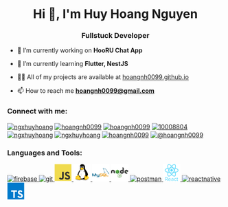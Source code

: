 <h1 align="center">Hi 👋, I'm Huy Hoang Nguyen</h1>
<h3 align="center">Fullstuck Developer</h3>

- 🔭 I’m currently working on **HooRU Chat App**

- 🌱 I’m currently learning **Flutter, NestJS**

- 👨‍💻 All of my projects are available at [hoangnh0099.github.io](hoangnh0099.github.io)

- 📫 How to reach me **hoangnh0099@gmail.com**

<h3 align="left">Connect with me:</h3>
<p align="left">
<a href="https://dev.to/ngxhuyhoang" target="blank"><img align="center" src="https://cdn.jsdelivr.net/npm/simple-icons@3.0.1/icons/dev-dot-to.svg" alt="ngxhuyhoang" height="30" width="40" /></a>
<a href="https://twitter.com/hoangnh0099" target="blank"><img align="center" src="https://cdn.jsdelivr.net/npm/simple-icons@3.0.1/icons/twitter.svg" alt="hoangnh0099" height="30" width="40" /></a>
<a href="https://linkedin.com/in/hoangnh0099" target="blank"><img align="center" src="https://cdn.jsdelivr.net/npm/simple-icons@3.0.1/icons/linkedin.svg" alt="hoangnh0099" height="30" width="40" /></a>
<a href="https://stackoverflow.com/users/10008804" target="blank"><img align="center" src="https://cdn.jsdelivr.net/npm/simple-icons@3.0.1/icons/stackoverflow.svg" alt="10008804" height="30" width="40" /></a>
<a href="https://fb.com/ngxhuyhoang" target="blank"><img align="center" src="https://cdn.jsdelivr.net/npm/simple-icons@3.0.1/icons/facebook.svg" alt="ngxhuyhoang" height="30" width="40" /></a>
<a href="https://instagram.com/ngxhuyhoang" target="blank"><img align="center" src="https://cdn.jsdelivr.net/npm/simple-icons@3.0.1/icons/instagram.svg" alt="ngxhuyhoang" height="30" width="40" /></a>
<a href="https://dribbble.com/hoangnh0099" target="blank"><img align="center" src="https://cdn.jsdelivr.net/npm/simple-icons@3.0.1/icons/dribbble.svg" alt="hoangnh0099" height="30" width="40" /></a>
<a href="https://medium.com/@hoangnh0099" target="blank"><img align="center" src="https://cdn.jsdelivr.net/npm/simple-icons@3.0.1/icons/medium.svg" alt="@hoangnh0099" height="30" width="40" /></a>
</p>

<h3 align="left">Languages and Tools:</h3>
<p align="left"> <a href="https://firebase.google.com/" target="_blank"> <img src="https://www.vectorlogo.zone/logos/firebase/firebase-icon.svg" alt="firebase" width="40" height="40"/> </a> <a href="https://git-scm.com/" target="_blank"> <img src="https://www.vectorlogo.zone/logos/git-scm/git-scm-icon.svg" alt="git" width="40" height="40"/> </a> <a href="https://developer.mozilla.org/en-US/docs/Web/JavaScript" target="_blank"> <img src="https://raw.githubusercontent.com/devicons/devicon/master/icons/javascript/javascript-original.svg" alt="javascript" width="40" height="40"/> </a> <a href="https://www.linux.org/" target="_blank"> <img src="https://raw.githubusercontent.com/devicons/devicon/master/icons/linux/linux-original.svg" alt="linux" width="40" height="40"/> </a> <a href="https://www.mysql.com/" target="_blank"> <img src="https://raw.githubusercontent.com/devicons/devicon/master/icons/mysql/mysql-original-wordmark.svg" alt="mysql" width="40" height="40"/> </a> <a href="https://nodejs.org" target="_blank"> <img src="https://raw.githubusercontent.com/devicons/devicon/master/icons/nodejs/nodejs-original-wordmark.svg" alt="nodejs" width="40" height="40"/> </a> <a href="https://postman.com" target="_blank"> <img src="https://www.vectorlogo.zone/logos/getpostman/getpostman-icon.svg" alt="postman" width="40" height="40"/> </a> <a href="https://reactjs.org/" target="_blank"> <img src="https://raw.githubusercontent.com/devicons/devicon/master/icons/react/react-original-wordmark.svg" alt="react" width="40" height="40"/> </a> <a href="https://reactnative.dev/" target="_blank"> <img src="https://reactnative.dev/img/header_logo.svg" alt="reactnative" width="40" height="40"/> </a> <a href="https://www.typescriptlang.org/" target="_blank"> <img src="https://raw.githubusercontent.com/devicons/devicon/master/icons/typescript/typescript-original.svg" alt="typescript" width="40" height="40"/> </a> </p>
